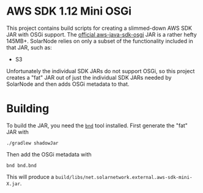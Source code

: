 # AWS SDK 1.12 Mini OSGi

This project contains build scripts for creating a slimmed-down AWS SDK JAR with OSGi support. The
[official aws-java-sdk-osgi][official] JAR is a rather hefty 145MB+. SolarNode relies on only a
subset of the functionality included in that JAR, such as:

 * S3
 
Unfortunately the individual SDK JARs do not support OSGi, so this project creates a "fat" JAR out
of just the individual SDK JARs needed by SolarNode and then adds OSGi metadata to that.

# Building

To build the JAR, you need the [`bnd`][bnd] tool installed. First generate the "fat" JAR with

```
./gradlew shadowJar
```

Then add the OSGi metadata with

```
bnd bnd.bnd
```

This will produce a `build/libs/net.solarnetwork.external.aws-sdk-mini-X.jar`.

[bnd]: https://bnd.bndtools.org/
[official]: https://search.maven.org/search?q=a:aws-java-sdk-osgi
